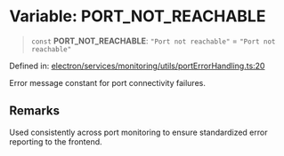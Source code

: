 # Variable: PORT\_NOT\_REACHABLE

> `const` **PORT\_NOT\_REACHABLE**: `"Port not reachable"` = `"Port not reachable"`

Defined in: [electron/services/monitoring/utils/portErrorHandling.ts:20](https://github.com/Nick2bad4u/Uptime-Watcher/blob/dca5483e793478722cd3e6e125cafcec5fc771f0/electron/services/monitoring/utils/portErrorHandling.ts#L20)

Error message constant for port connectivity failures.

## Remarks

Used consistently across port monitoring to ensure standardized
error reporting to the frontend.
